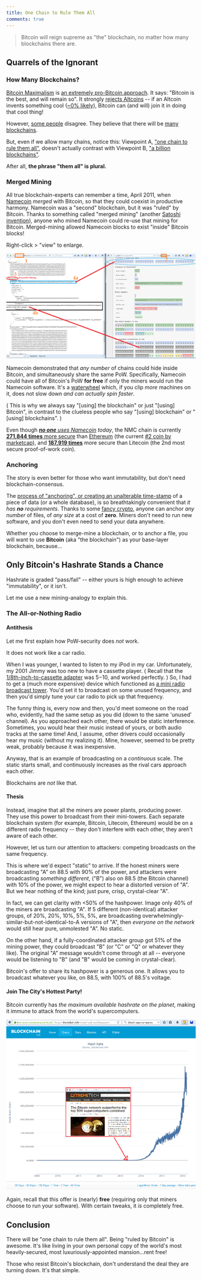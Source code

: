 ```yaml
---
title: One Chain to Rule Them All
comments: true
---
```


> Bitcoin will reign supreme as "the" blockchain, no matter how many blockchains there are.

## Quarrels of the Ignorant

### How Many Blockchains?

[Bitcoin Maximalism](https://www.youtube.com/watch?v=TMkb8E5JDZM&feature=youtube_gdata_player) is [an extremely pro-Bitcoin approach](http://blog.oleganza.com/post/140634349543/bitcoin-maximalism). It says: "Bitcoin is the best, and will remain so". It strongly [rejects Altcoins](http://bitcoinhivemind.com/blog/crowdsales/#altcoins) -- if an Altcoin invents something cool ([~0% likely](https://download.wpsoftware.net/bitcoin/alts.pdf)), Bitcoin can (and will) join it in doing that cool thing!

However, [some people](https://www.youtube.com/v/c9CjWz2N5Hs?start=2031&end=2070.6&version=3&autoplay=1) disagree. They believe that there will be [many blockchains](https://ripple.com/insights/financial-professionals-believe-in-billions-of-blockchains/).

But, even if we allow many chains, notice this: Viewpoint A, ["one chain to rule them all"](http://networkcultures.org/moneylab/2014/12/16/one-chain-to-rule-them-all/), doesn't actually contrast with Viewpoint B, ["a billion blockchains"](https://www.youtube.com/v/mLWhU3f0xlc?start=2948.1&end=2980.2&version=3&autoplay=1).

After all, **the phrase "them all" is plural.**


### Merged Mining

All true blockchain-experts can remember a time, April 2011, when [Namecoin](https://wikipedia.org/wiki/Namecoin) *merged* with Bitcoin, so that they could coexist in productive harmony. Namecoin was a "second" blockchain, but it was "ruled" by Bitcoin. Thanks to something called "merged mining" (another [Satoshi invention](https://bitcointalk.org/index.php?topic=1790.msg28696#msg28696)), anyone who mined Namecoin could re-use that mining for Bitcoin. Merged-mining allowed Namecoin blocks to exist "inside" Bitcoin blocks!

Right-click > "view" to enlarge.

![merged_mining](/images/merged-mining.png)

Namecoin demonstrated that *any number* of chains could hide inside Bitcoin, and simultaneously share the same PoW. Specifically, Namecoin could have all of Bitcoin's PoW **for free** if only the miners would run the Namecoin software. It's a [waterwheel](http://pool.twincitiesdailyphoto.com/2008/water_wheel_como_park.jpg) which, if you clip *more* machines on it, does not slow down *and can actually spin faster*.

( This is why we always say "[using] the blockchain" or just "[using] Bitcoin", in contrast to the clueless people who say "[using] blockchain" or "[using] blockchains". )

Even though *[<b>no one</b> uses Namecoin](http://randomwalker.info/publications/namespaces.pdf) today*, the NMC chain is currently [**271,844 times** more secure](https://etherscan.io/charts/hashrate) than [Ethereum](https://bitinfocharts.com/) (the current [#2 coin by marketcap](http://coinmarketcap.com/)), and [**187,919 times**](https://bitinfocharts.com/) more secure than Litecoin (the 2nd most secure proof-of-work coin).


### Anchoring

The story is even better for those who want immutability, but don't need blockchain-consensus.

The [process of "anchoring", or creating an unalterable time-stamp](https://bitcoinmagazine.com/articles/the-rediscovery-of-bitcoin-s-blockchain-the-world-s-most-powerful-anchor-1449084048) of a piece of data (or a whole database), is so breathtakingly convenient that *it has <b>no</b> requirements*. Thanks to some [fancy crypto](https://en.wikipedia.org/wiki/Merkle_tree), anyone can anchor *any number* of files, of *any size* at a cost of **zero**. Miners don't need to run new software, and you don't even need to send your data anywhere.

Whether you choose to merge-mine a blockchain, or to anchor a file, you will want to use **Bitcoin** (aka "the blockchain") as your base-layer blockchain, because...


## Only Bitcoin's Hashrate Stands a Chance


Hashrate is graded "pass/fail" -- either yours is high enough to achieve "immutability", or it isn't.

Let me use a new mining-analogy to explain this.

### The All-or-Nothing Radio

#### Antithesis

Let me first explain how PoW-security does *not* work.

It does not work like a car radio.

When I was younger, I wanted to listen to my iPod in my car. Unfortunately, my 2001 Jimmy was too new to have a cassette player. ( Recall that the [1/8th-inch-to-cassette adapter](http://ecx.images-amazon.com/images/I/91WBmv1GAcL._SX355_.jpg) was $5-$10, and worked perfectly. ) So, I had to get a (much more expensive) device which functioned as [a mini radio broadcast tower](https://auxcarkits.files.wordpress.com/2014/12/lates-ipod-car-adapter.jpg). You'd set it to broadcast on some unused frequency, and then you'd simply tune your car radio to pick up that frequency.

The funny thing is, every now and then, you'd meet someone on the road who, evidently, had the same setup as you did (down to the same 'unused' channel). As you approached each other, there would be static interference. Sometimes, you would hear their music instead of yours, or both audio tracks at the same time! And, I assume, other drivers could occasionally hear my music (without my realizing it). Mine, however, seemed to be pretty weak, probably because it was inexpensive.

Anyway, that is an example of broadcasting on a *continuous* scale. The static starts small, and continuously increases as the rival cars approach each other.

Blockchains are *not* like that.

#### Thesis

Instead, imagine that all the miners are power plants, producing power. They use this power to broadcast from their mini-towers. Each separate blockchain system (for example, Bitcoin, Litecoin, Ethereum) would be on a different radio frequency -- they don't interfere with each other, they aren't aware of each other. 

However, let us turn our attention to attackers: competing broadcasts on the same frequency.

This is where we'd expect "static" to arrive. If the honest miners were broadcasting "A" on 88.5 with 90% of the power, and attackers were broadcasting *something different*, ("B") also on 88.5 (the Bitcoin channel) with 10% of the power, we might expect to hear a distorted version of "A". But we hear nothing of the kind; just pure, crisp, crystal-clear "A".

In fact, we can get clarity with <50% of the hashpower. Image only 40% of the miners are broadcasting "A". If 5 different (non-identical) attacker groups, of 20%, 20%, 10%, 5%, 5%, are broadcasting overwhelmingly-similar-but-not-identical-to-A versions of "A", then *everyone on the network* would still hear pure, unmolested "A". No static.

On the other hand, if a fully-coordinated attacker group got 51% of the mining power, they could broadcast "B" (or "C" or "Q" or whatever they like). The original "A" message wouldn't come through at all -- everyone would be listening to "B" (and "B" would be coming in crystal-clear).

Bitcoin's offer to share its hashpower is a generous one. It allows you to broadcast whatever you like, on 88.5, with 100% of 88.5's voltage. 

#### Join The City's Hottest Party!

Bitcoin currently has *the maximum available hashrate on the planet*, making it immune to attack from the world's supercomputers.

![mining_supercomputers](/images/mining-power.png)

Again, recall that this offer is (nearly) **free** (requiring only that miners choose to run your software). With certain tweaks, it *is* completely free.

## Conclusion


There will be "one chain to rule them all". Being "ruled by Bitcoin" is awesome. It's like living in your own personal copy of the world's most heavily-secured, most luxuriously-appointed mansion...rent free!

Those who resist Bitcoin's blockchain, don't understand the deal they are turning down. It's that simple.